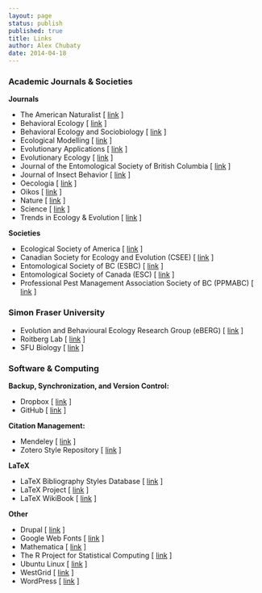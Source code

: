```yaml
---
layout: page
status: publish
published: true
title: Links
author: Alex Chubaty
date: 2014-04-18
---
```


### Academic Journals & Societies

**Journals**

- The American Naturalist [ <a href="http://www.journals.uchicago.edu/toc/an/current " target="_blank">link</a> ]
- Behavioral Ecology [ <a href="http://beheco.oxfordjournals.org/ " target="_blank">link</a> ]
- Behavioral Ecology and Sociobiology [ <a href="http://www.springer.com/life+sciences/behavioural/journal/265 " target="_blank">link</a> ]
- Ecological Modelling [ <a href="http://www.journals.elsevier.com/ecological-modelling/" target="_blank">link</a> ]
- Evolutionary Applications [ <a href="http://www.blackwellpublishing.com/eva_enhanced/ " target="_blank">link</a> ]
- Evolutionary Ecology [ <a href="http://www.springerlink.com/content/100160/ " target="_blank">link</a> ]
- Journal of the Entomological Society of British Columbia [ <a href="http://journal.entsocbc.ca " target="_blank">link</a> ]
- Journal of Insect Behavior [ <a href="http://www.springerlink.com/content/0892-7553/ " target="_blank">link</a> ]
- Oecologia [ <a href="http://www.springerlink.com/content/100458/ " target="_blank">link</a> ]
- Oikos [ <a href="http://www.blackwellpublishing.com/journal.asp?ref=0030-1299&site=24 " target="_blank">link</a> ]
- Nature [ <a href="http://www.nature.com/nature " target="_blank">link</a> ]
- Science [ <a href="http://www.sciencemag.org/ " target="_blank">link</a> ]
- Trends in Ecology & Evolution [ <a href="http://www.cell.com/trends/ecology-evolution/ " target="_blank">link</a> ]

**Societies**

- Ecological Society of America [ <a title="Ecological Society of America" href="http://esa.org" target="_blank">link</a> ]
- Canadian Society for Ecology and Evolution (CSEE) [ <a href="http://www.ecoevo.ca/ " target="_blank">link</a> ]
- Entomological Society of BC (ESBC) [ <a href="http://entsocbc.ca " target="_blank">link</a> ]
- Entomological Society of Canada (ESC) [ <a href="http://www.esc-sec.ca/ " target="_blank">link</a> ]
- Professional Pest Management Association Society of BC (PPMABC) [ <a href="http://www.sfu.ca/~ppmabc/ " target="_blank">link</a> ]

### Simon Fraser University

- Evolution and Behavioural Ecology Research Group (eBERG) [ <a href="http://www.sfu.ca/biology/berg/ " target="_blank">link</a> ]
- Roitberg Lab [ <a href="http://www.sfu.ca/~roitberg/lab " target="_blank">link</a> ]
- SFU Biology [ <a href="http://www.biology.sfu.ca/ " target="_blank">link</a> ]

### Software & Computing

**Backup, Synchronization, and Version Control:**

- Dropbox [ <a href="http://www.dropbox.com/referrals/NTcyMTk0NTk " target="_blank">link</a> ]
- GitHub [ <a href="http://github.com " target="_blank">link</a> ]

**Citation Management:**

- Mendeley [ <a href="http://www.mendeley.com/ " target="_blank">link</a> ]
- Zotero Style Repository [ <a href="http://www.zotero.org/styles " target="_blank">link</a> ]

**LaTeX**

- LaTeX Bibliography Styles Database [ <a href="http://bst.maururu.net/ " target="_blank">link</a> ]
- LaTeX Project [ <a href="http://www.latex-project.org " target="_blank">link</a> ]
- LaTeX WikiBook [ <a href="https://en.wikibooks.org/wiki/LaTeX " target="_blank">link</a> ]

**Other**

- Drupal [ <a href="http://drupal.org/ " target="_blank">link</a> ]
- Google Web Fonts [ <a href="http://code.google.com/webfonts " target="_blank">link</a> ]
- Mathematica [ <a href="http://www.wolfram.com/mathematica/ " target="_blank">link</a> ]
- The R Project for Statistical Computing [ <a href="http://r-project.org " target="_blank">link</a> ]
- Ubuntu Linux [ <a href="http://www.ubuntu.com " target="_blank">link</a> ]
- WestGrid [ <a href="http://www.westgrid.ca " target="_blank">link</a> ]
- WordPress [ <a href="http://wordpress.org" target="_blank">link</a> ]

